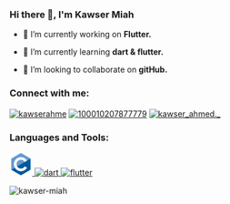 ### Hi there 👋, I'm Kawser Miah

- 🔭 I’m currently working on **Flutter.**

- 🌱 I’m currently learning **dart & flutter.**

- 👯 I’m looking to collaborate on **gitHub.**

<h3 align="left">Connect with me:</h3>
<p align="left">
<a href="https://twitter.com/kawserahme" target="blank"><img align="center" src="https://raw.githubusercontent.com/rahuldkjain/github-profile-readme-generator/master/src/images/icons/Social/twitter.svg" alt="kawserahme" height="30" width="40" /></a>
<a href="https://fb.com/100010207877779" target="blank"><img align="center" src="https://raw.githubusercontent.com/rahuldkjain/github-profile-readme-generator/master/src/images/icons/Social/facebook.svg" alt="100010207877779" height="30" width="40" /></a>
<a href="https://instagram.com/kawser_ahmed._" target="blank"><img align="center" src="https://raw.githubusercontent.com/rahuldkjain/github-profile-readme-generator/master/src/images/icons/Social/instagram.svg" alt="kawser_ahmed._" height="30" width="40" /></a>
</p>

<h3 align="left">Languages and Tools:</h3>
<p align="left"> <a href="https://www.cprogramming.com/" target="_blank" rel="noreferrer"> <img src="https://raw.githubusercontent.com/devicons/devicon/master/icons/c/c-original.svg" alt="c" width="40" height="40"/> </a> <a href="https://dart.dev" target="_blank" rel="noreferrer"> <img src="https://www.vectorlogo.zone/logos/dartlang/dartlang-icon.svg" alt="dart" width="40" height="40"/> </a> <a href="https://flutter.dev" target="_blank" rel="noreferrer"> <img src="https://www.vectorlogo.zone/logos/flutterio/flutterio-icon.svg" alt="flutter" width="40" height="40"/> </a> </p>

<p><img align="center" src="https://github-readme-stats.vercel.app/api/top-langs?username=kawser-miah&show_icons=true&locale=en&layout=compact" alt="kawser-miah" /></p>

